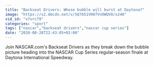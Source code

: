 ```yaml
---
title: "Backseat Drivers: Whose bubble will burst at Daytona?"
image: "https://s2.dmcdn.net/v/SQ7651VH8fVnOWQV0/x240"
vid_id: "x7vrc79"
categories: "sport"
tags: ["nascar","backseat drivers","nascar cup series"]
date: "2020-08-28T22:43:05+03:00"
---
```

Join NASCAR.com's Backseat Drivers as they break down the bubble picture heading into the NASCAR Cup Series regular-season finale at Daytona International Speedway.
